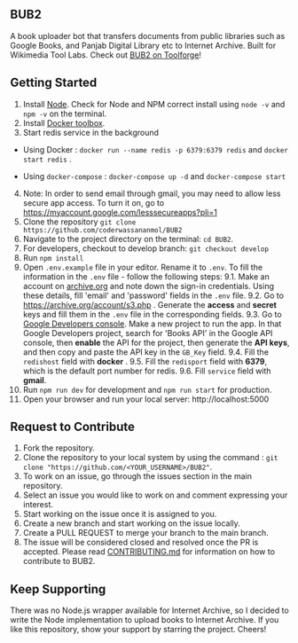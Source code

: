 ## BUB2
A book uploader bot that transfers documents from public libraries such as Google Books, and Panjab Digital Library etc to Internet Archive. Built for Wikimedia Tool Labs. Check out [BUB2 on Toolforge](https://bub2.toolforge.org)!

## Getting Started
1. Install [Node](https://nodejs.org/en/download/). Check for Node and NPM correct install using `node -v` and `npm -v` on the terminal.
2. Install [Docker toolbox](https://docs.docker.com/toolbox/toolbox_install_windows/).
3. Start redis service in the background 
* Using Docker :
`docker run --name redis -p 6379:6379 redis` and `docker start redis` . 

* Using `docker-compose` : 
`docker-compose up -d` and `docker-compose start`
4. Note: In order to send email through gmail, you may need to allow less secure app access. To turn it on, go to https://myaccount.google.com/lesssecureapps?pli=1
5. Clone the repository `git clone https://github.com/coderwassananmol/BUB2`
6. Navigate to the project directory on the terminal: `cd BUB2`.
7. For developers, checkout to develop branch: `git checkout develop`
8. Run `npm install`
9. Open `.env.example` file in your editor. Rename it to `.env`. To fill the information in the `.env` file - follow the following steps:
9.1. Make an account on [archive.org](https://archive.org) and note down the sign-in credentials. Using these details, fill 'email' and 'password' fields in the `.env` file.
9.2. Go to https://archive.org/account/s3.php . Generate the **access** and **secret** keys and fill them in the `.env` file in the corresponding fields.
9.3. Go to [Google Developers console](https://console.developers.google.com/getting-started). Make a new project to run the app. In that Google Developers project, search for 'Books API' in the Google API console, then **enable** the API for the project, then generate the **API keys**, and then copy and paste the API key in the `GB_Key` field.
9.4. Fill the `redishost` field with **docker** .
9.5. Fill the `redisport` field with **6379**, which is the default port number for redis.
9.6. Fill `service` field with **gmail**.
10. Run `npm run dev` for development and `npm run start` for production.
11. Open your browser and run your local server: http://localhost:5000

## Request to Contribute
1. Fork the repository.
2. Clone the repository to your local system by using the command : `git clone "https://github.com/<YOUR_USERNAME>/BUB2"`. 
3. To work on an issue, go through the issues section in the main repository.
4. Select an issue you would like to work on and comment expressing your interest.
5. Start working on the issue once it is assigned to you.
6. Create a new branch and start working on the issue locally.
7. Create a PULL REQUEST to merge your branch to the main branch.
8. The issue will be considered closed and resolved once the PR is accepted. 
Please read [CONTRIBUTING.md](https://github.com/coderwassananmol/BUB2/blob/develop/CONTRIBUTING.md) for information on how to contribute to BUB2.


## Keep Supporting
There was no Node.js wrapper available for Internet Archive, so I decided to write the Node implementation to upload books to Internet Archive. If you like this repository, show your support by starring the project. Cheers!
